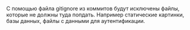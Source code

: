С помощью файла gitignore из коммитов будут исключены файлы, которые не должны туда попдать. Например статические картинки, базы данных, файлы с данными для аутентификации.
